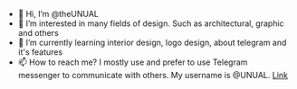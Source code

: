 - 👋 Hi, I’m @theUNUAL
- 👀 I’m interested in many fields of design. Such as architectural, graphic and others
- 🌱 I’m currently learning interior design, logo design, about telegram and it's features
- 📫 How to reach me? I mostly use and prefer to use Telegram messenger to communicate with others. My username is @UNUAL. [Link](https://t.me/UNUAL)

<!---
theUNUAL/theUNUAL is a ✨ special ✨ repository because its `README.md` (this file) appears on your GitHub profile.
You can click the Preview link to take a look at your changes.
--->
